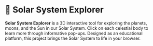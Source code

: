 # 🌌 Solar System Explorer
**Solar System Explorer** is a 3D interactive tool for exploring the planets, moons, and the Sun in our Solar System. Click on each celestial body to learn more through informative pop-ups. Designed as an educational platform, this project brings the Solar System to life in your browser.
